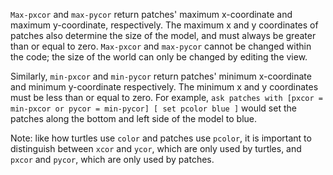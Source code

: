 `Max-pxcor` and `max-pycor` return patches' maximum x-coordinate and maximum y-coordinate, respectively. The maximum x and y coordinates of patches also determine the size of the model, and must always be greater than or equal to zero. `Max-pxcor` and `max-pycor` cannot be changed within the code; the size of the world can only be changed by editing the view. 

Similarly, `min-pxcor` and `min-pycor` return patches' minimum x-coordinate and minimum y-coordinate respectively. The minimum x and y coordinates must be less than or equal to zero. For example, `ask patches with [pxcor = min-pxcor or pycor = min-pycor] [ set pcolor blue ]` would set the patches along the bottom and left side of the model to blue. 

Note: like how turtles use `color` and patches use `pcolor`, it is important to distinguish between `xcor` and `ycor`, which are only used by turtles, and `pxcor` and `pycor`, which are only used by patches. 